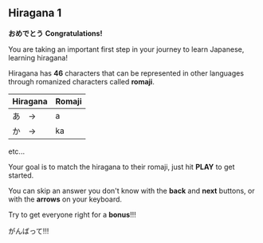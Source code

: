 ## Hiragana 1

**おめでとう** **Congratulations!**

You are taking an important first step in your journey to learn Japanese, learning hiragana!

Hiragana has **46** characters that can be represented in other languages through romanized characters called **romaji**.

 | Hiragana | Romaji |
 | ----------  | ----- |
 | あ　-> | a |
 | か　-> | ka |
 etc...

 Your goal is to match the hiragana to their romaji, just hit **PLAY** to get started.

You can skip an answer you don't know with the **back** and **next** buttons, or with the **arrows** on your keyboard.

Try to get everyone right for a **bonus**!!!

がんばって!!!
